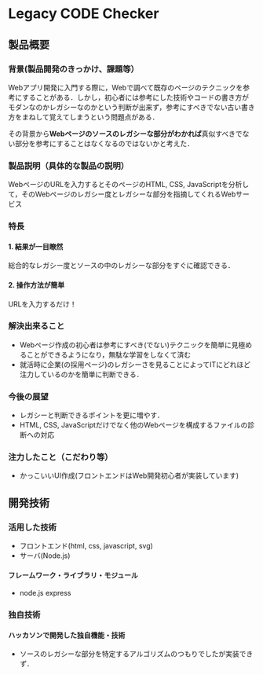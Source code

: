 # Legacy CODE Checker
## 製品概要
### 背景(製品開発のきっかけ、課題等）
Webアプリ開発に入門する際に，Webで調べて既存のページのテクニックを参考にすることがある．しかし，初心者には参考にした技術やコードの書き方がモダンなのかレガシーなのかという判断が出来ず，参考にすべきでない古い書き方をまねして覚えてしまうという問題点がある．

その背景から**Webページのソースのレガシーな部分がわかれば**真似すべきでない部分を参考にすることはなくなるのではないかと考えた．
### 製品説明（具体的な製品の説明）
WebページのURLを入力するとそのページのHTML, CSS, JavaScriptを分析して，そのWebページのレガシー度とレガシーな部分を指摘してくれるWebサービス

### 特長

#### 1. 結果が一目瞭然
総合的なレガシー度とソースの中のレガシーな部分をすぐに確認できる．
#### 2. 操作方法が簡単
URLを入力するだけ！

### 解決出来ること
* Webページ作成の初心者は参考にすべき(でない)テクニックを簡単に見極めることができるようになり，無駄な学習をしなくて済む
* 就活時に企業(の採用ページ)のレガシーさを見ることによってITにどれほど注力しているのかを簡単に判断できる．
### 今後の展望
* レガシーと判断できるポイントを更に増やす．
* HTML, CSS, JavaScriptだけでなく他のWebページを構成するファイルの診断への対応
### 注力したこと（こだわり等）
* かっこいいUI作成(フロントエンドはWeb開発初心者が実装しています)

## 開発技術
### 活用した技術
* フロントエンド(html, css, javascript, svg)
* サーバ(Node.js)

#### フレームワーク・ライブラリ・モジュール
* node.js express

### 独自技術
#### ハッカソンで開発した独自機能・技術
* ソースのレガシーな部分を特定するアルゴリズムのつもりでしたが実装できず．
